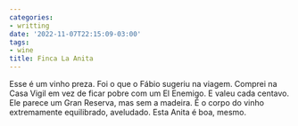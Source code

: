 ```yaml
---
categories:
- writting
date: '2022-11-07T22:15:09-03:00'
tags:
- wine
title: Finca La Anita
---
```


Esse é um vinho preza. Foi o que o Fábio sugeriu na viagem. Comprei na Casa Vigil em vez de ficar pobre com um El Enemigo. E valeu cada centavo. Ele parece um Gran Reserva, mas sem a madeira. É o corpo do vinho extremamente equilibrado, aveludado. Esta Anita é boa, mesmo.